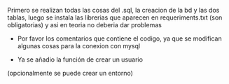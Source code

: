 Primero se realizan todas las cosas del .sql, la creacion de la bd y las dos tablas, 
luego se instala las librerias que aparecen en  requeriments.txt (son obligatorias) y asi en teoria no deberia dar problemas

- Por favor los comentarios que contiene el codigo, ya que se modifican algunas cosas para la conexion con mysql

- Ya se añadio la función de crear un usuario

(opcionalmente se puede crear un entorno)